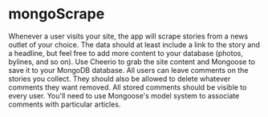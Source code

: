 # mongoScrape
Whenever a user visits your site, the app will scrape stories from a news outlet of your choice. The data should at least include a link to the story and a headline, but feel free to add more content to your database (photos, bylines, and so on).  Use Cheerio to grab the site content and Mongoose to save it to your MongoDB database. All users can leave comments on the stories you collect. They should also be allowed to delete whatever comments they want removed. All stored comments should be visible to every user.  You'll need to use Mongoose's model system to associate comments with particular articles.
